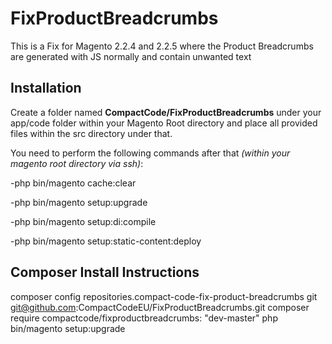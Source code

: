 # FixProductBreadcrumbs
This is a Fix for Magento 2.2.4 and 2.2.5 where the Product Breadcrumbs are generated with JS normally and contain unwanted text

## Installation

Create a folder named **CompactCode/FixProductBreadcrumbs** under your app/code folder within your Magento Root directory and place all provided files within the src directory under that.

You need to perform the following commands after that *(within your magento root directory via ssh)*:

-php bin/magento cache:clear

-php bin/magento setup:upgrade

-php bin/magento setup:di:compile

-php bin/magento setup:static-content:deploy

## Composer Install Instructions
composer config repositories.compact-code-fix-product-breadcrumbs git git@github.com:CompactCodeEU/FixProductBreadcrumbs.git
composer require compactcode/fixproductbreadcrumbs: "dev-master"
php bin/magento setup:upgrade
